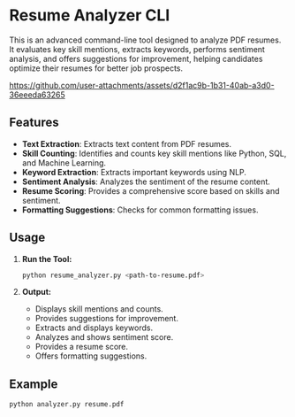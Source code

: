 # Resume Analyzer CLI

This is an advanced command-line tool designed to analyze PDF resumes. It evaluates key skill mentions, extracts keywords, performs sentiment analysis, and offers suggestions for improvement, helping candidates optimize their resumes for better job prospects.




https://github.com/user-attachments/assets/d2f1ac9b-1b31-40ab-a3d0-36eeeda63265




## Features

- **Text Extraction**: Extracts text content from PDF resumes.
- **Skill Counting**: Identifies and counts key skill mentions like Python, SQL, and Machine Learning.
- **Keyword Extraction**: Extracts important keywords using NLP.
- **Sentiment Analysis**: Analyzes the sentiment of the resume content.
- **Resume Scoring**: Provides a comprehensive score based on skills and sentiment.
- **Formatting Suggestions**: Checks for common formatting issues.










## Usage

1. **Run the Tool:**

    ```bash
    python resume_analyzer.py <path-to-resume.pdf>
    ```

2. **Output:**
   - Displays skill mentions and counts.
   - Provides suggestions for improvement.
   - Extracts and displays keywords.
   - Analyzes and shows sentiment score.
   - Provides a resume score.
   - Offers formatting suggestions.

## Example

```bash
python analyzer.py resume.pdf
